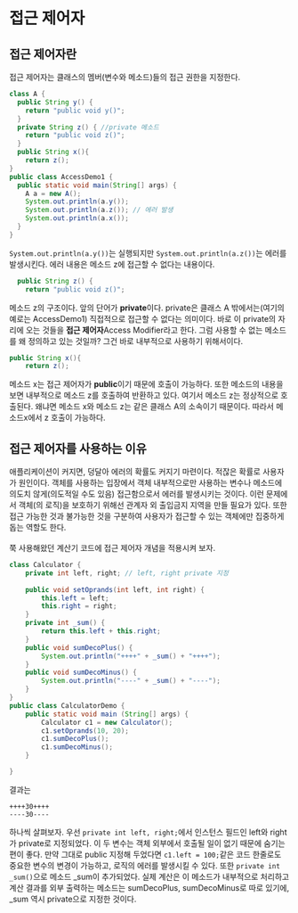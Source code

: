 # 접근 제어자
## 접근 제어자란
접근 제어자는 클래스의 멤버(변수와 메소드)들의 접근 권한을 지정한다.<br>
```java
class A {
  public String y() {
    return "public void y()";
  }
  private String z() { //private 메소드
    return "public void z()";
  }
  public String x(){
    return z();
}
public class AccessDemo1 {
  public static void main(String[] args) {
    A a = new A();
    System.out.println(a.y());
    System.out.println(a.z()); // 에러 발생
    System.out.println(a.x());
  }
}
```
`System.out.println(a.y())`는 실행되지만 `System.out.println(a.z())`는 에러를 발생시킨다. 에러 내용은 메소드 z에 접근할 수 없다는 내용이다. 
```java
  public String z() {
    return "public void z()";
```
메소드 z의 구조이다. 앞의 단어가 **private**이다. private은 클래스 A 밖에서는(여기의 예로는 AccessDemo1) 직접적으로 접근할 수 없다는 의미이다.
바로 이 private의 자리에 오는 것들을 **접근 제어자**Access Modifier라고 한다. 그럼 사용할 수 없는 메소드를 왜 정의하고 있는 것일까?
그건 바로 내부적으로 사용하기 위해서이다.
```java
public String x(){
    return z();
```
메소드 x는 접근 제어자가 **public**이기 때문에 호출이 가능하다. 또한 메소드의 내용을 보면 내부적으로 메소드 z를 호출하여 반환하고 있다.
여기서 메소드 z는 정상적으로 호출된다. 왜냐면 메소드 x와 메소드 z는 같은 클래스 A의 소속이기 때문이다.
따라서 메소드x에서 z 호출이 가능하다.

## 접근 제어자를 사용하는 이유
애플리케이션이 커지면, 덩달아 에러의 확률도 커지기 마련이다. 적잖은 확률로 사용자가 원인이다. 
객체를 사용하는 입장에서 객체 내부적으로만 사용하는 변수나 메소드에 의도치 않게(의도적일 수도 있음) 접근함으로서 에러를 발생시키는 것이다.
이런 문제에서 객체(의 로직)을 보호하기 위해선 관계자 외 출입금지 지역을 만들 필요가 있다. 
또한 접근 가능한 것과 불가능한 것을 구분하여 사용자가 접근할 수 있는 객체에만 집중하게 돕는 역할도 한다.<br><br>
쭉 사용해왔던 계산기 코드에 접근 제어자 개념을 적용시켜 보자.
```java
class Calculator {
	private int left, right; // left, right private 지정
	
	public void setOprands(int left, int right) {
		this.left = left;
		this.right = right;
	}
	private int _sum() {
		return this.left + this.right;
	}
	public void sumDecoPlus() {
		System.out.println("++++" + _sum() + "++++");
	}
	public void sumDecoMinus() {
		System.out.println("----" + _sum() + "----");
	}
}
public class CalculatorDemo {
	public static void main (String[] args) {
		Calculator c1 = new Calculator();
		c1.setOprands(10, 20);
		c1.sumDecoPlus();
		c1.sumDecoMinus();
	}

}
```
결과는
```
++++30++++
----30----
```
하나씩 살펴보자. 우선 `private int left, right;`에서 인스턴스 필드인 left와 right가 private로 지정되었다. 이 두 변수는 객체 외부에서 호출될 일이 없기 때문에 숨기는 편이 좋다.
만약 그대로 public 지정해 두었다면 `c1.left = 100;`같은 코드 한줄로도 중요한 변수의 변경이 가능하고, 로직의 에러를 발생시킬 수 있다.
또한 `private int _sum()`으로 메소드 \_sum이 추가되었다. 실제 계산은 이 메소드가 내부적으로 처리하고 계산 결과를 외부 출력하는 메소드는 sumDecoPlus, sumDecoMinus로 따로 있기에,
\_sum 역시 private으로 지정한 것이다.

